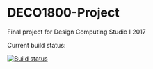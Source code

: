 # DECO1800-Project
Final project for Design Computing Studio I 2017

Current build status:

[![Build status](https://ci.appveyor.com/api/projects/status/l0t0f30k0lnds208?svg=true)](https://ci.appveyor.com/project/aXises/deco1800-project)
